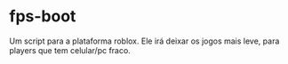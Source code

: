 # fps-boot
Um script para a plataforma roblox. Ele irá deixar os jogos mais leve, para players que tem celular/pc fraco.
